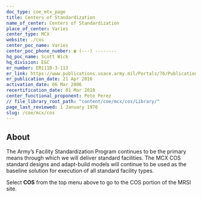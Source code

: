 ```yaml
---
doc_type: coe_mtx_page 
title: Centers of Standardization
name_of_center: Centers of Standardization
place_of_center: Varies
center_type: MCX
website: ./cos
center_poc_name: Varies
center_poc_phone_number: ☎ (---) --------
hq_poc_name: Scott Wick
hq_division: E&C
er_number: ER1110-3-113
er_link: https://www.publications.usace.army.mil/Portals/76/Publications/EngineerRegulations/ER_1110-2-8163.pdf?ver=zccDjH50M11uFXTio2zR7w%3d%3d
er_publication_date: 21 Apr 2016
activation_date: 06 Mar 2006
recertification_date: 01 Mar 2018
center_functional_proponent: Pete Perez
// file_library_root_path: "content/coe/mcx/cos/Library/" 
page_last_reviewed: 1 January 1970 
slug: /coe/mcx/cos
---
```


## About 

The Army’s Facility Standardization Program continues to be the primary means through which we will deliver standard facilities. The MCX COS standard designs and adapt-build models will continue to be used as the baseline solution for execution of all standard facility types.

Select **COS** from the top menu above to go to the COS portion of the MRSI site.

